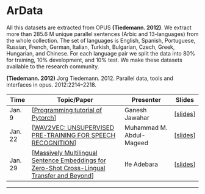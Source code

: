 # ArData



All this datasets are extracted from OPUS **(Tiedemann. 2012)**. We extract more than 285.6 M unique parallel sentences (Arbic and 13-languages) from the whole collection. The set of languages is English, Spanish, Portuguese, Russian, French, German, Italian, Turkish, Bulgarian, Czech, Greek, Hungarian, and Chinese.  For each language pair we split the data into 80% for training, 10% development, and 10% test. We make these datasets available to the research community.




**(Tiedemann. 2012)** Jorg Tiedemann. 2012. Parallel data, tools and interfaces in opus. 2012:2214–2218.



| Time | Topic/Paper | Presenter | Slides |
| ----  | ------ | ------- | ------ |
| Jan. 9 | [[Programming tutorial of Pytorch](https://arxiv.org/pdf/1904.05862v4.pdf)] | Ganesh Jawahar | [[slides](https://github.com/UBC-NLP/dlnlp2019_resources/blob/master/sl2_mod1_jan20_lab1_pytorch_main.ipynb)]|
| Jan. 22 | [[WAV2VEC: UNSUPERVISED PRE-TRAINING FOR SPEECH RECOGNITION](https://arxiv.org/pdf/1904.05862v4.pdf)] | Muhammad M. Abdul-Mageed | [[slides]()]|
| Jan. 29 | [[Massively Multilingual Sentence Embeddings for Zero-Shot Cross-Lingual Transfer and Beyond]( https://arxiv.org/pdf/1812.10464.pdf)] | Ife Adebara | [[slides](https://github.com/UBC-NLP/dl-nlp-rg/blob/master/slides/20200129_Zero-Shot_Cross-Lingual_Transfer.pdf)]|

---

